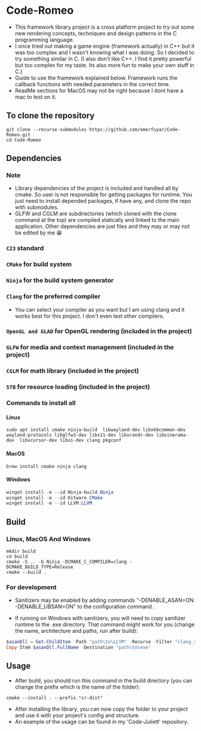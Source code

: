 # Code-Romeo

* This framework library project is a cross platform project to try out some new rendering concepts, techniques and design patterns in the C programming language.
* I once tried out making a game engine (framework actually) in C++ but it was too complex and I wasn't knowing what I was doing. So I decided to try something similar in C. (I also don't like C++. I find it pretty powerful but too complex for my taste. Its also more fun to make your own stuff in C.)
* Guide to use the framework explained below. Framework runs the callback functions with needed parameters in the correct time.
* ReadMe sections for MacOS may not be right because I dont have a mac to test on it.

## To clone the repository
``` shell
git clone --recurse-submodules https://github.com/omerfuyar/Code-Romeo.git
cd Code-Romeo
```

## Dependencies

### Note

* Library dependencies of the project is included and handled all by cmake. So user is not responsible for getting packages for runtime. You just need to install depended packages, if have any, and clone the repo with submodules.
* GLFW and CGLM are subdirectories (which cloned with the clone command at the top) are compiled statically and linked to the main application. Other dependencies are just files and they may or may not be edited by me 😁

### `C23` standard

### `CMake` for build system

### `Ninja` for the build system generator

### `Clang` for the preferred compiler

* You can select your compiler as you want but I am using clang and it works best for this project. I don't even test other compilers.

### `OpenGL and GLAD` for OpenGL rendering (included in the project)

### `GLFW` for media and context management (included in the project)

### `CGLM` for math library (included in the project)

### `STB` for resource loading (included in the project)

### Commands to install all

#### Linux
``` shell
sudo apt install cmake ninja-build  libwayland-dev libxkbcommon-dev wayland-protocols libglfw3-dev libx11-dev libxrandr-dev libxinerama-dev  libxcursor-dev libxi-dev clang pkgconf
```

#### MacOS
``` shell
brew install cmake ninja clang
```

#### Windows
``` powershell
winget install -e --id Ninja-build.Ninja 
winget install -e --id Kitware.CMake
winget install -e --id LLVM.LLVM
```

## Build

### Linux, MacOS And Windows
``` shell
mkdir build
cd build
cmake -S .. -G Ninja -DCMAKE_C_COMPILER=clang -DCMAKE_BUILD_TYPE=Release
cmake --build .
```

### For development
* Sanitizers may be enabled by adding commands "-DENABLE_ASAN=ON -DENABLE_UBSAN=ON" to the configuration command .

* If running on Windows with sanitizers, you will need to copy sanitizer runtime to the .exe directory. That command might work for you (change the name, architecture and paths, run after build):
``` powershell
$asanDll = Get-ChildItem -Path "path\to\LLVM" -Recurse -Filter "clang_rt.asan_dynamic-x86_64.dll" | Select-Object -First 1
Copy-Item $asanDll.FullName -Destination "path\to\exe"
```

## Usage
* After build, you should run this command in the build directory (you can change the prefix which is the name of the folder):
```shell
cmake --install . --prefix "cr-dist"
```
* After installing the library, you can now copy the folder to your project and use it with your project's config and structure.
* An example of the usage can be found in my 'Code-Juliett' repository.